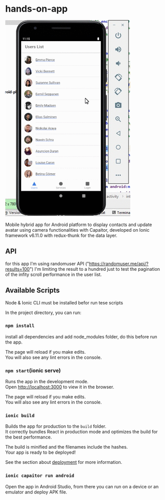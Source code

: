 # hands-on-app

![](XfOAsABdkL.gif) 

Mobile hybrid app for Android platform to display contacts and update avatar using camera functionalities with Capaitor, developed on Ionic framework v6.11.0 with redux-thunk for the data layer.

## API 

for this app I'm using randomuser API ("https://randomuser.me/api/?results=100") I'm limiting the result to a hundred just to test the pagination of the infity scroll performance in the user list.

## Available Scripts

Node & Ionic CLI must be installed befor run tese scripts

In the project directory, you can run:

### `npm install`

install all dependencies and add node_modules folder, do this before run the app.

The page will reload if you make edits.<br>
You will also see any lint errors in the console.

### `npm start`(ionic serve)

Runs the app in the development mode.<br>
Open [http://localhost:3000](http://localhost:3000) to view it in the browser.

The page will reload if you make edits.<br>
You will also see any lint errors in the console.

### `ionic build`

Builds the app for production to the `build` folder.<br>
It correctly bundles React in production mode and optimizes the build for the best performance.

The build is minified and the filenames include the hashes.<br>
Your app is ready to be deployed!

See the section about [deployment](#deployment) for more information.

### `ionic capaitor run android `

Open the app in Android Studio, from there you can run on a device or an emulator and deploy APK file.
